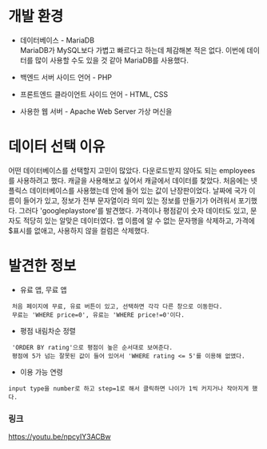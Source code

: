 # 개발 환경
* 데이터베이스 - MariaDB <br>
MariaDB가 MySQL보다 가볍고 빠르다고 하는데 체감해본 적은 없다. 이번에 데이터를 많이 사용할 수도 있을 것 같아 MariaDB를 사용했다.
 
* 백엔드 서버 사이드 언어 - PHP

* 프론트엔드 클라이언트 사이드 언어 - HTML, CSS

* 사용한 웹 서버 - Apache Web Server
 가상 머신을 

# 데이터 선택 이유
어떤 데이터베이스를 선택할지 고민이 많았다. 다운로드받지 않아도 되는 employees를 사용하려고 했다. 캐글을 사용해보고 싶어서 캐글에서 데이터를 찾았다. 처음에는 넷플릭스 데이터베이스를 사용했는데 안에 들어 있는 값이 난장판이었다. 날짜에 국가 이름이 들어가 있고, 정보가 전부 문자열이라 의미 있는 정보를 만들기가 어려워서 포기했다. 그러다 'googleplaystore'를 발견했다. 가격이나 평점같이 숫자 데이터도 있고, 문자도 적당히 있는 알맞은 데이터였다. 앱 이름에 알 수 없는 문자행을 삭제하고, 가격에 $표시를 없애고, 사용하지 않을 컬럼은 삭제했다. 

# 발견한 정보

* 유료 앱, 무료 앱
``` 
 처음 페이지에 무료, 유료 버튼이 있고, 선택하면 각각 다른 창으로 이동한다. 
 무료는 'WHERE price=0', 유료는 'WHERE price!=0'이다.
```

* 평점 내림차순 정렬
```
 'ORDER BY rating'으로 평점이 높은 순서대로 보여준다. 
 평점에 5가 넘는 잘못된 값이 들어 있어서 'WHERE rating <= 5'를 이용해 없앴다.
```
* 이용 가능 연령
```
input type을 number로 하고 step=1로 해서 클릭하면 나이가 1씩 커지거나 작아지게 했다.
```

### 링크
  https://youtu.be/npcyIY3ACBw
